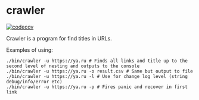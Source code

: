 # crawler
[![codecov](https://codecov.io/gh/vfunin/crawler/branch/main/graph/badge.svg?token=BA952ZCZ94)](https://codecov.io/gh/vfunin/crawler)

Crawler is a program for find titles in URLs.

Examples of using:
```shell
./bin/crawler -u https://ya.ru # Finds all links and title up to the second level of nesting and outputs to the console
./bin/crawler -u https://ya.ru -o result.csv # Same but output to file
./bin/crawler -u https://ya.ru -l # Use for change log level (string debug/info/error etc)
./bin/crawler -u https://ya.ru -p # Fires panic and recover in first link
```
